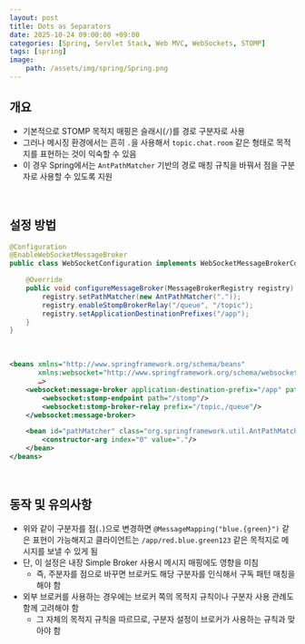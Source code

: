 ```yaml
---
layout: post
title: Dots as Separators
date: 2025-10-24 09:00:00 +09:00
categories: [Spring, Servlet Stack, Web MVC, WebSockets, STOMP]
tags: [spring]
image:
    path: /assets/img/spring/Spring.png
---
```



## 개요

- 기본적으로 STOMP 목적지 매핑은 슬래시(`/`)를 경로 구분자로 사용
- 그러나 메시징 환경에서는 흔히 `.`을 사용해서 `topic.chat.room` 같은 형태로 목적지를 표현하는 것이 익숙할 수 있음
- 이 경우 Spring에서는 `AntPathMatcher` 기반의 경로 매칭 규칙을 바꿔서 점을 구분자로 사용할 수 있도록 지원

<br>

## 설정 방법

```java
@Configuration
@EnableWebSocketMessageBroker
public class WebSocketConfiguration implements WebSocketMessageBrokerConfigurer {

    @Override
    public void configureMessageBroker(MessageBrokerRegistry registry) {
        registry.setPathMatcher(new AntPathMatcher("."));
        registry.enableStompBrokerRelay("/queue", "/topic");
        registry.setApplicationDestinationPrefixes("/app");
    }
}
```

<br>

```xml
<beans xmlns="http://www.springframework.org/schema/beans"
       xmlns:websocket="http://www.springframework.org/schema/websocket"
       …>
    <websocket:message-broker application-destination-prefix="/app" path-matcher="pathMatcher">
        <websocket:stomp-endpoint path="/stomp"/>
        <websocket:stomp-broker-relay prefix="/topic,/queue"/>
    </websocket:message-broker>

    <bean id="pathMatcher" class="org.springframework.util.AntPathMatcher">
        <constructor-arg index="0" value="."/>
    </bean>
</beans>
```


<br>

## 동작 및 유의사항
- 위와 같이 구분자를 점(`.`)으로 변경하면 `@MessageMapping("blue.{green}")` 같은 표현이 가능해지고 클라이언트는 `/app/red.blue.green123` 같은 목적지로 메시지를 보낼 수 있게 됨
- 단, 이 설정은 내장 Simple Broker 사용시 메시지 매핑에도 영향을 미침
  - 즉, 주분자를 점으로 바꾸면 브로커도 해당 구분자를 인식해서 구독 패턴 매칭을 해야 함
- 외부 브로커를 사용하는 경우에는 브로커 쪽의 목적지 규칙이나 구분자 사용 관례도 함께 고려해야 함 
  - 그 자체의 목적지 규칙을 따르므로, 구분자 설정이 브로커가 사용하는 규칙과 맞아야 함